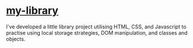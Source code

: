 # [my-library](https://rahuldangeofficial.github.io/my-library/)

I've developed a little library project utilising HTML, CSS, and Javascript to practise using local storage strategies, DOM manipulation, and classes and objects.

